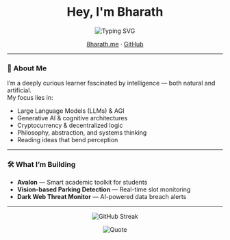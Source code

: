 <h1 align="center">Hey, I'm Bharath</h1>

<p align="center">
  <img src="https://readme-typing-svg.herokuapp.com?font=Fira+Code&pause=1000&color=FACC15&center=true&vCenter=true&width=435&lines=CS+Undergrad+%7C+Systems+Thinker;LLMs+%26+AGI+Explorer;Philosophy+%7C+Crypto+%7C+Code;Reading+%26+Reframing+Reality" alt="Typing SVG" />
</p>

<p align="center">
  <a href="https://8harath.me">8harath.me</a> ·  
  <a href="https://github.com/8harath">GitHub</a>
</p>

---

### 🧠 About Me

I’m a deeply curious learner fascinated by intelligence — both natural and artificial.  
My focus lies in:

- Large Language Models (LLMs) & AGI  
- Generative AI & cognitive architectures  
- Cryptocurrency & decentralized logic  
- Philosophy, abstraction, and systems thinking  
- Reading ideas that bend perception

---

### 🛠️ What I’m Building

- **Avalon** — Smart academic toolkit for students  
- **Vision-based Parking Detection** — Real-time slot monitoring  
- **Dark Web Threat Monitor** — AI-powered data breach alerts  

---

<p align="center">
  <img src="https://github-readme-streak-stats.herokuapp.com?user=8harath&theme=dark&hide_border=true&date_format=M%20j%5B%2C%20Y%5D" alt="GitHub Streak"/>
</p>

<p align="center">
  <img src="https://quotes-github-readme.vercel.app/api?type=horizontal&theme=radical" alt="Quote"/>
</p>
